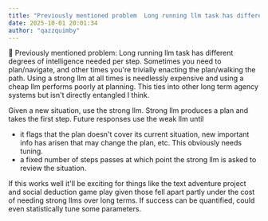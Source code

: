```yaml
---
title: "Previously mentioned problem  Long running llm task has different degrees of intelligence needed per step"
date: 2025-10-01 20:01:34
author: "qazzquimby"
---
```


💭 
Previously mentioned problem: Long running llm task has different degrees of intelligence needed per step. Sometimes you need to plan/navigate, and other times you're trivially enacting the plan/walking the path. Using a strong llm at all times is needlessly expensive and using a cheap llm performs poorly at planning. This ties into other long term agency systems but isn't directly entangled I think.

Given a new situation, use the strong llm. Strong llm produces a plan and takes the first step.
Future responses use the weak llm until 
- it flags that the plan doesn't cover its current situation, new important info has arisen that may change the plan, etc. This obviously needs tuning.
- a fixed number of steps passes at which point the strong llm is asked to review the situation.

If this works well it'll be exciting for things like the text adventure project and social deduction game play given those fell apart partly under the cost of needing strong llms over long terms.
If success can be quantified, could even statistically tune some parameters.